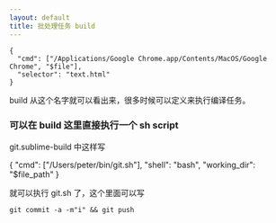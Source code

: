 ```yaml
---
layout: default
title: 批处理任务 build
---
```


  

    {
      "cmd": ["/Applications/Google Chrome.app/Contents/MacOS/Google Chrome", "$file"],
      "selector": "text.html"
    }

<!-- 给我的 jekyll 文件来一个 build，可以直接 push 到 github 并且，刷新页面的 -->

build 从这个名字就可以看出来，很多时候可以定义来执行编译任务。

### 可以在 build 这里直接执行一个 sh script

git.sublime-build 中这样写

{
    "cmd": ["/Users/peter/bin/git.sh"],
    "shell": "bash",
    "working_dir": "$file_path"
}

就可以执行 git.sh 了，这个里面可以写

    git commit -a -m"i" && git push
<!-- https://code.tutsplus.com/courses/perfect-workflow-in-sublime-text-2/lessons/custom-builds -->